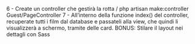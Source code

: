 <!-- 1 - Create un nuovo progetto Laravel -->
<!-- 2 - tramite phpMyAdmin create un nuovo database laravel_model_controller -->
<!-- 3 - Importate nel vostro database la tabella movies in allegato -->
<!-- 4 - inserite le vostre credenziali per il database nel file .env -->
<!-- 5 - Create un model Movie
php artisan make:model Movie -->
6 - Create un controller che gestirà la rotta /
php artisan make:controller Guest/PageController
7 - All’interno della funzione index() del controller, recuperate tutti i film dal database e passateli alla view, che quindi li visualizzerà a schermo, tramite delle card.
BONUS:
Stilare il layout nei dettagli con Sass